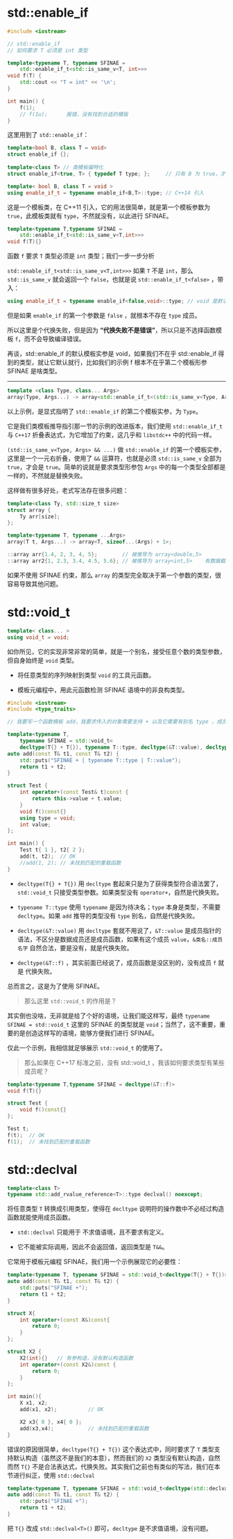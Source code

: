 # std::enable_if

```cpp
#include <iostream>

// std::enable_if
// 如何要求 T 必须是 int 类型

template<typename T, typename SFINAE = 
	std::enable_if_t<std::is_same_v<T, int>>>	
void f(T) {
	std::cout << "T = int" << '\n';
}

int main() {
	f(1);
	// f(1u);      报错，没有找到合适的模版
}
```

这里用到了 `std::enable_if`：

```cpp
template<bool B, class T = void>
struct enable_if {};
 
template<class T> // 类模板偏特化
struct enable_if<true, T> { typedef T type; };     // 只有 B 为 true，才有 type，即 ::type 才合法

template< bool B, class T = void >
using enable_if_t = typename enable_if<B,T>::type; // C++14 引入
```

这是一个模板类，在 C++11 引入，它的用法很简单，就是第一个模板参数为 `true`，此模板类就有 `type`，不然就没有，以此进行 SFINAE。

```cpp
template<typename T,typename SFINAE = 
    std::enable_if_t<std::is_same_v<T,int>>>
void f(T){}
```

函数 `f` 要求 `T` 类型必须是 `int` 类型；我们一步一步分析

`std::enable_if_t<std::is_same_v<T,int>>>` 如果 `T` 不是 `int`，那么 `std::is_same_v` 就会返回一个 `false`，也就是说 `std::enable_if_t<false>` ，带入：

```cpp
using enable_if_t = typename enable_if<false,void>::type; // void 是默认模板实参
```

但是如果 `enable_if` 的第一个参数是 `false` ，就根本不存在 `type` 成员。

所以这里是个代换失败，但是因为 **“代换失败不是错误”**，所以只是不选择函数模板 `f`，而不会导致编译错误。

再谈，std::enable_if 的默认模板实参是 void，如果我们不在乎 std::enable_if 得到的类型，就让它默认就行，比如我们的示例 f 根本不在乎第二个模板形参 SFINAE 是啥类型。

---

```cpp
template <class Type, class... Args>
array(Type, Args...) -> array<std::enable_if_t<(std::is_same_v<Type, Args> && ...), Type>, sizeof...(Args) + 1>;
```

以上示例，是显式指明了 `std::enable_if` 的第二个模板实参，为 `Type`。

它是我们类模板推导指引那一节的示例的改进版本，我们使用 `std::enable_if_t` 与 `C++17` 折叠表达式，为它增加了约束，这几乎和 `libstdc++` 中的代码一样。

`(std::is_same_v<Type, Args> && ...)` 做 `std::enable_if` 的第一个模板实参，这里是一个一元右折叠，使用了 `&&` 运算符，也就是必须 `std::is_same_v` 全部为 `true`，才会是 `true`。简单的说就是要求类型形参包 `Args` 中的每一个类型全部都是一样的，不然就是替换失败。

这样做有很多好处，老式写法存在很多问题：

```cpp
template<class Ty, std::size_t size>
struct array {
    Ty arr[size];
};

template<typename T, typename ...Args>
array(T t, Args...) -> array<T, sizeof...(Args) + 1>;

::array arr{1.4, 2, 3, 4, 5};        // 被推导为 array<double,5>
::array arr2{1, 2.3, 3.4, 4.5, 5.6}; // 被推导为 array<int,5>    有数据截断
```

如果不使用 SFINAE 约束，那么 `array` 的类型完全取决于第一个参数的类型，很容易导致其他问题。


# std::void_t

```cpp
template< class... >
using void_t = void;
```

如你所见，它的实现非常非常的简单，就是一个别名，接受任意个数的类型参数，但自身始终是 `void` 类型。

- 将任意类型的序列映射到类型 `void` 的工具元函数。

- 模板元编程中，用此元函数检测 SFINAE 语境中的非良构类型。

```cpp
#include <iostream>
#include <type_traits>

// 我要写一个函数模板 add，我要求传入的对象需要支持 + 以及它需要有别名 type ，成员 value、f。

template<typename T,
    typename SFINAE = std::void_t<
    decltype(T{} + T{}), typename T::type, decltype(&T::value), decltype(&T::f) >>
auto add(const T& t1, const T& t2) {
    std::puts("SFINAE + | typename T::type | T::value");
    return t1 + t2;
}

struct Test {
    int operator+(const Test& t)const {
        return this->value + t.value;
    }
    void f()const{}
    using type = void;
    int value;
};

int main() {
    Test t{ 1 }, t2{ 2 };
    add(t, t2);  // OK
    //add(1, 2); // 未找到匹配的重载函数
}
```

- `decltype(T{} + T{})` 用 `decltype` 套起来只是为了获得类型符合语法罢了，`std::void_t` 只接受类型参数。如果类型没有 `operator+`，自然是代换失败。

- `typename T::type` 使用 `typename` 是因为待决名；`type` 本身是类型，不需要 `decltype`。如果 `add` 推导的类型没有 `type` 别名，自然是代换失败。

- `decltype(&T::value)` 用 `decltype` 套就不用说了，`&T::value` 是成员指针的语法，不区分是数据成员还是成员函数，如果有这个成员 `value`，`&类名::成员名字` 自然合法，要是没有，就是代换失败。

- `decltype(&T::f)` ，其实前面已经说了，成员函数是没区别的，没有成员 `f` 就是 代换失败。

总而言之，这是为了使用 SFINAE。

> 那么这里 `std::void_t` 的作用是？

其实倒也没啥，无非就是给了个好的语境，让我们能这样写，最终 `typename SFINAE = std::void_t` 这里的 SFINAE 的类型就是 `void`；当然了，这不重要，重要的是创造这样写的语境，能够方便我们进行 SFINAE。

仅此一个示例，我相信就足够展示 `std::void_t` 的使用了。

> 那么如果在 C++17 标准之前，没有 std::void_t ，我该如何要求类型有某些成员呢？

```cpp
template<typename T,typename SFINAE = decltype(&T::f)>
void f(T){}

struct Test {
    void f()const{}
};

Test t;
f(t);  // OK
f(1);  // 未找到匹配的重载函数
```

# std::declval

```cpp
template<class T>
typename std::add_rvalue_reference<T>::type declval() noexcept;
```

将任意类型 `T` 转换成引用类型，使得在 `decltype` 说明符的操作数中不必经过构造函数就能使用成员函数。

- `std::declval` 只能用于 不求值语境，且不要求有定义。

- 它不能被实际调用，因此不会返回值，返回类型是 `T&&`。

它常用于模板元编程 SFINAE，我们用一个示例展现它的必要性：

```cpp
template<typename T, typename SFINAE = std::void_t<decltype(T{} + T{})> >
auto add(const T& t1, const T& t2) {
    std::puts("SFINAE +");
    return t1 + t2;
}

struct X{
    int operator+(const X&)const{
        return 0;
    }
};

struct X2 {
    X2(int){}   // 有参构造，没有默认构造函数
    int operator+(const X2&)const {
        return 0;
    }
};

int main(){
    X x1, x2;
    add(x1, x2);          // OK

    X2 x3{ 0 }, x4{ 0 };
    add(x3,x4);           // 未找到匹配的重载函数
}
```

错误的原因很简单，`decltype(T{} + T{})` 这个表达式中，同时要求了 `T` 类型支持默认构造（虽然这不是我们的本意），然而我们的 `X2` 类型没有默认构造，自然而然 `T{}` 不是合法表达式，代换失败。其实我们之前也有类似的写法，我们在本节进行纠正，使用 `std::declval`

```cpp
template<typename T, typename SFINAE = std::void_t<decltype(std::declval<T>() + std::declval<T>())> >
auto add(const T& t1, const T& t2) {
    std::puts("SFINAE +");
    return t1 + t2;
}
```

把 `T{}` 改成 `std::declval<T>()` 即可，`decltype` 是不求值语境，没有问题。
